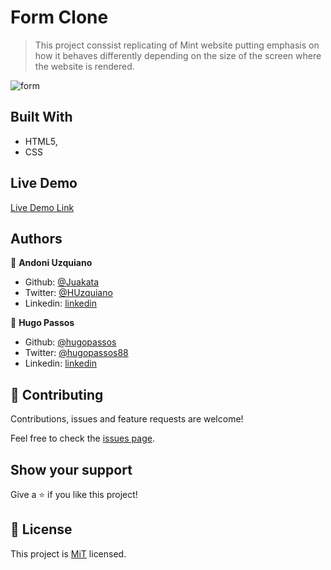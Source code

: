 # Form Clone

> This project conssist replicating of Mint website putting emphasis on how it behaves
differently depending on the size of the screen where the website is rendered.

![form](https://user-images.githubusercontent.com/11781597/75285121-9fe10500-57db-11ea-8f1b-542bcd07f392.png)

## Built With

- HTML5,
- CSS

## Live Demo

[Live Demo Link](https://raw.githack.com/hugopassos/Form-Page/master/index.html)

## Authors

👤 **Andoni Uzquiano**

- Github: [@Juakata](https://github.com/Juakata)
- Twitter: [@HUzquiano](https://twitter.com/HUzquiano)
- Linkedin: [linkedin](https://www.linkedin.com/in/andoni-uzquiano-31304818a/)

👤 **Hugo Passos**

- Github: [@hugopassos](https://github.com/hugopassos)
- Twitter: [@hugopassos88](https://twitter.com/hugopassos88)
- Linkedin: [linkedin](https://www.linkedin.com/in/hugopassos88/)

## 🤝 Contributing

Contributions, issues and feature requests are welcome!

Feel free to check the [issues page](https://github.com/hugopassos/Form-Page/issues).

## Show your support

Give a ⭐️ if you like this project!

## 📝 License

This project is [MiT](https://opensource.org/licenses/MIT) licensed.
